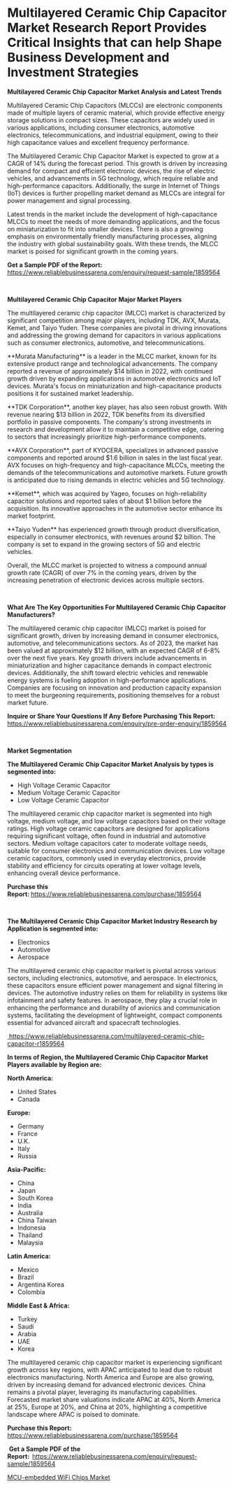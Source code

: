 <p><h1>Multilayered Ceramic Chip Capacitor Market Research Report Provides Critical Insights that can help Shape Business Development and Investment Strategies</h1></p><p><strong>Multilayered Ceramic Chip Capacitor Market Analysis and Latest Trends</strong></p>
<p><p>Multilayered Ceramic Chip Capacitors (MLCCs) are electronic components made of multiple layers of ceramic material, which provide effective energy storage solutions in compact sizes. These capacitors are widely used in various applications, including consumer electronics, automotive electronics, telecommunications, and industrial equipment, owing to their high capacitance values and excellent frequency performance.</p><p>The Multilayered Ceramic Chip Capacitor Market is expected to grow at a CAGR of 14% during the forecast period. This growth is driven by increasing demand for compact and efficient electronic devices, the rise of electric vehicles, and advancements in 5G technology, which require reliable and high-performance capacitors. Additionally, the surge in Internet of Things (IoT) devices is further propelling market demand as MLCCs are integral for power management and signal processing.</p><p>Latest trends in the market include the development of high-capacitance MLCCs to meet the needs of more demanding applications, and the focus on miniaturization to fit into smaller devices. There is also a growing emphasis on environmentally friendly manufacturing processes, aligning the industry with global sustainability goals. With these trends, the MLCC market is poised for significant growth in the coming years.</p></p>
<p><strong>Get a Sample PDF of the Report:&nbsp;</strong> <a href="https://www.reliablebusinessarena.com/enquiry/request-sample/1859564?utm_campaign=3267&utm_medium=2&utm_source=Github&utm_content=ia&utm_term=07042025&utm_id=multilayered-ceramic-chip-capacitor">https://www.reliablebusinessarena.com/enquiry/request-sample/1859564</a></p>
<p>&nbsp;</p>
<p><strong>Multilayered Ceramic Chip Capacitor Major Market Players</strong></p>
<p><p>The multilayered ceramic chip capacitor (MLCC) market is characterized by significant competition among major players, including TDK, AVX, Murata, Kemet, and Taiyo Yuden. These companies are pivotal in driving innovations and addressing the growing demand for capacitors in various applications such as consumer electronics, automotive, and telecommunications.</p><p>**Murata Manufacturing** is a leader in the MLCC market, known for its extensive product range and technological advancements. The company reported a revenue of approximately $14 billion in 2022, with continued growth driven by expanding applications in automotive electronics and IoT devices. Murata's focus on miniaturization and high-capacitance products positions it for sustained market leadership.</p><p>**TDK Corporation**, another key player, has also seen robust growth. With revenue nearing $13 billion in 2022, TDK benefits from its diversified portfolio in passive components. The company's strong investments in research and development allow it to maintain a competitive edge, catering to sectors that increasingly prioritize high-performance components.</p><p>**AVX Corporation**, part of KYOCERA, specializes in advanced passive components and reported around $1.6 billion in sales in the last fiscal year. AVX focuses on high-frequency and high-capacitance MLCCs, meeting the demands of the telecommunications and automotive markets. Future growth is anticipated due to rising demands in electric vehicles and 5G technology.</p><p>**Kemet**, which was acquired by Yageo, focuses on high-reliability capacitor solutions and reported sales of about $1 billion before the acquisition. Its innovative approaches in the automotive sector enhance its market footprint.</p><p>**Taiyo Yuden** has experienced growth through product diversification, especially in consumer electronics, with revenues around $2 billion. The company is set to expand in the growing sectors of 5G and electric vehicles.</p><p>Overall, the MLCC market is projected to witness a compound annual growth rate (CAGR) of over 7% in the coming years, driven by the increasing penetration of electronic devices across multiple sectors.</p></p>
<p>&nbsp;</p>
<p><strong>What Are The Key Opportunities For Multilayered Ceramic Chip Capacitor Manufacturers?</strong></p>
<p><p>The multilayered ceramic chip capacitor (MLCC) market is poised for significant growth, driven by increasing demand in consumer electronics, automotive, and telecommunications sectors. As of 2023, the market has been valued at approximately $12 billion, with an expected CAGR of 6-8% over the next five years. Key growth drivers include advancements in miniaturization and higher capacitance demands in compact electronic devices. Additionally, the shift toward electric vehicles and renewable energy systems is fueling adoption in high-performance applications. Companies are focusing on innovation and production capacity expansion to meet the burgeoning requirements, positioning themselves for a robust market future.</p></p>
<p><strong>Inquire or Share Your Questions If Any Before Purchasing This Report:</strong> <a href="https://www.reliablebusinessarena.com/enquiry/pre-order-enquiry/1859564?utm_campaign=3267&utm_medium=2&utm_source=Github&utm_content=ia&utm_term=07042025&utm_id=multilayered-ceramic-chip-capacitor">https://www.reliablebusinessarena.com/enquiry/pre-order-enquiry/1859564</a></p>
<p>&nbsp;</p>
<p><strong>Market Segmentation</strong></p>
<p><strong>The Multilayered Ceramic Chip Capacitor Market Analysis by types is segmented into:</strong></p>
<p><ul><li>High Voltage Ceramic Capacitor</li><li>Medium Voltage Ceramic Capacitor</li><li>Low Voltage Ceramic Capacitor</li></ul></p>
<p><p>The multilayered ceramic chip capacitor market is segmented into high voltage, medium voltage, and low voltage capacitors based on their voltage ratings. High voltage ceramic capacitors are designed for applications requiring significant voltage, often found in industrial and automotive sectors. Medium voltage capacitors cater to moderate voltage needs, suitable for consumer electronics and communication devices. Low voltage ceramic capacitors, commonly used in everyday electronics, provide stability and efficiency for circuits operating at lower voltage levels, enhancing overall device performance.</p></p>
<p><strong>Purchase this Report:&nbsp;</strong><a href="https://www.reliablebusinessarena.com/purchase/1859564?utm_campaign=3267&utm_medium=2&utm_source=Github&utm_content=ia&utm_term=07042025&utm_id=multilayered-ceramic-chip-capacitor">https://www.reliablebusinessarena.com/purchase/1859564</a></p>
<p>&nbsp;</p>
<p><strong>The Multilayered Ceramic Chip Capacitor Market Industry Research by Application is segmented into:</strong></p>
<p><ul><li>Electronics</li><li>Automotive</li><li>Aerospace</li></ul></p>
<p><p>The multilayered ceramic chip capacitor market is pivotal across various sectors, including electronics, automotive, and aerospace. In electronics, these capacitors ensure efficient power management and signal filtering in devices. The automotive industry relies on them for reliability in systems like infotainment and safety features. In aerospace, they play a crucial role in enhancing the performance and durability of avionics and communication systems, facilitating the development of lightweight, compact components essential for advanced aircraft and spacecraft technologies.</p></p>
<p><a href="https://www.reliablebusinessarena.com/multilayered-ceramic-chip-capacitor-r1859564?utm_campaign=3267&utm_medium=2&utm_source=Github&utm_content=ia&utm_term=07042025&utm_id=multilayered-ceramic-chip-capacitor">&nbsp;https://www.reliablebusinessarena.com/multilayered-ceramic-chip-capacitor-r1859564</a></p>
<p><strong>In terms of Region, the Multilayered Ceramic Chip Capacitor Market Players available by Region are:</strong></p>
<p>
    <p> <strong> North America: </strong>
        <ul>
            <li>United States</li>
            <li>Canada</li>
        </ul>
        </p> 
    <p> <strong> Europe: </strong>
        <ul>
            <li>Germany</li>
            <li>France</li>
            <li>U.K.</li>
            <li>Italy</li>
            <li>Russia</li>
        </ul>
        </p> 
    <p> <strong> Asia-Pacific: </strong>
        <ul>
            <li>China</li>
            <li>Japan</li>
            <li>South Korea</li>
            <li>India</li>
            <li>Australia</li>
            <li>China Taiwan</li>
            <li>Indonesia</li>
            <li>Thailand</li>
            <li>Malaysia</li>
        </ul>
        </p> 
    <p> <strong> Latin America: </strong>
        <ul>
            <li>Mexico</li>
            <li>Brazil</li>
            <li>Argentina Korea</li>
            <li>Colombia</li>
        </ul>
        </p> 
    <p> <strong> Middle East & Africa: </strong>
        <ul>
            <li>Turkey</li>
            <li>Saudi</li>
            <li>Arabia</li>
            <li>UAE</li>
            <li>Korea</li>
        </ul>
    </p>
    </p>
<p><p>The multilayered ceramic chip capacitor market is experiencing significant growth across key regions, with APAC anticipated to lead due to robust electronics manufacturing. North America and Europe are also growing, driven by increasing demand for advanced electronic devices. China remains a pivotal player, leveraging its manufacturing capabilities. Forecasted market share valuations indicate APAC at 40%, North America at 25%, Europe at 20%, and China at 20%, highlighting a competitive landscape where APAC is poised to dominate.</p></p>
<p><strong>Purchase this Report: </strong><a href="https://www.reliablebusinessarena.com/purchase/1859564?utm_campaign=3267&utm_medium=2&utm_source=Github&utm_content=ia&utm_term=07042025&utm_id=multilayered-ceramic-chip-capacitor">https://www.reliablebusinessarena.com/purchase/1859564</a></p>
<p>&nbsp;<strong>Get a Sample PDF of the Report:&nbsp;&nbsp;</strong><a href="https://www.reliablebusinessarena.com/enquiry/request-sample/1859564?utm_campaign=3267&utm_medium=2&utm_source=Github&utm_content=ia&utm_term=07042025&utm_id=multilayered-ceramic-chip-capacitor">https://www.reliablebusinessarena.com/enquiry/request-sample/1859564</a></p>
<p><strong></strong></p>
<p><p><a href="https://github.com/duscarajlha/Market-Research-Report-List-1/blob/main/mcu-embedded-wifi-chips-market.md?utm_campaign=3267&utm_medium=2&utm_source=Github&utm_content=ia&utm_term=07042025&utm_id=multilayered-ceramic-chip-capacitor">MCU-embedded WiFi Chips Market</a></p></p>